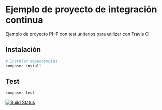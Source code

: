 # Ejemplo de proyecto de integración continua

Ejemplo de proyecto PHP con test unitarios para utilizar con Travis CI

## Instalación

``` bash
# Instalar dependencias
composer install
```

## Test

``` bash
composer test
```

[![Build Status](https://travis-ci.com/organizacion-sesion-3-vicente-rico/sesion5-1-travis.svg?branch=master)](https://travis-ci.com/organizacion-sesion-3-vicente-rico/sesion5-1-travis)
